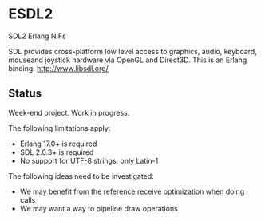 ESDL2
=====

SDL2 Erlang NIFs

SDL provides cross-platform low level access to graphics, audio, keyboard, mouseand joystick hardware via OpenGL and Direct3D. This is an Erlang binding. http://www.libsdl.org/

Status
------

Week-end project. Work in progress.

The following limitations apply:

 *  Erlang 17.0+ is required
 *  SDL 2.0.3+ is required
 *  No support for UTF-8 strings, only Latin-1

The following ideas need to be investigated:

 *  We may benefit from the reference receive optimization when doing calls
 *  We may want a way to pipeline draw operations
